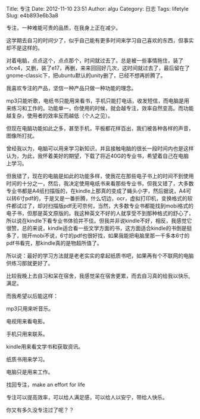 Title: 专注
Date: 2012-11-10 23:51
Author: algu
Category: 日志
Tags: lifetyle
Slug: e4b893e6b3a8

专注，一种难能可贵的品质，在我身上正在减少。

这学期去自习的时间少了，似乎自己能有更多时间来学习自己喜欢的东西，但事实却不是这样的。

对着电脑，点点这个，点点那个，时间就过去了。总是被一些事情拖住，装了xfce4，又删，装了e17，再删，来来回回好几次，这时间就过去了，最后留在了gnome-classic下，把ubuntu默认的unity删了，已经不想再折腾了。

我喜欢专注的产品，坚信一种产品只做一种功能的理念。

mp3只能听歌，电纸书只能用来看书，手机只能打电话，收发短信，而电脑是用来练习和工作的。功能单一，你使用的时候，就会越专注，效率自然变高。而功能越复杂，使用者的效率反而越低（个人之见）。

但现在电脑功能如此之多，甚至手机，平板都花样百出，我们被各种各样的声音，图像所打扰。

曾经我以为，电脑可以用来学习新知识，并且接触电脑的很长一段时间内也是这样认为，为此，我怀着美好的期望，下载了将近40G的专业书，希望着自己在电脑上学习。

但我错了，现在的电脑是如此的功能多样，使我花在那些电子书上的时间不到使用时间的十分之一，然后，我决定使用电纸书来看那些专业书，但我又错了，大多数专业书都是A4纸扫描版的，在kindle上那真的变成了蝇头小字，然后据说，A4可以转6寸pdf的，于是又是一番折腾，什么切边，ocr，虚拟打印机，变换格式的软件都试过了，却对扫描版pdf无可奈何，当然，大多数专业书都能找到mobi格式的电子书，但那是英文原版的。我这种英文不好的人就享受不到那种格式的舒心了，所以说在kindle下看专业书体验并不佳。但我并非说kindle不好，相反，我感觉它很赞，总的来说，kindle适合看一些文学方面的书，这方面适合kindle的书倒是挺多了，抛开mobi不说，6寸的pdf也很好找，如果我能把电脑里那一千多本6寸的pdf书看完，那kindle真的是物超所值了。

所以说：最好的学习方法就是老老实实的拿起纸质书吧，如果再有个不联网的电脑供练习那就更好了。

比较我晚上去自习和呆在宿舍，我感觉呆在宿舍更累，而去自习真的给我以快乐,满足。

而我希望以后能这样：

mp3只用来听音乐。

电视用来看电影。

手机只用来联系。

kindle用来看文学书和获取资讯。

纸质书用来学习。

电脑只是用来工作。

找回专注，make an effort for life

专注可以提高效率，可以给人满足感，可以给人以安宁，带给人快乐。

你又有多久没专注过了呢？？
